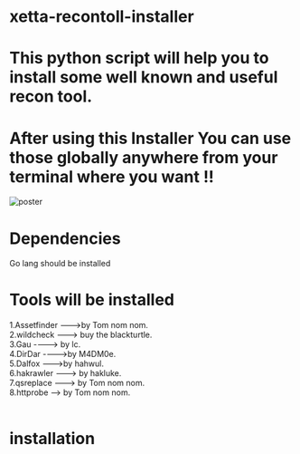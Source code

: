 # xetta-recontoll-installer
# This python script will help you to install some well known and useful recon tool.
# After using this Installer You can use those globally anywhere from your terminal where you want !!
![poster](https://user-images.githubusercontent.com/45453772/115599035-e907e880-a2fc-11eb-969f-f31ed837de4c.png)

# Dependencies 
Go lang should be installed

# Tools will be installed  <br />
1.Assetfinder --->by Tom nom nom. <br />
2.wildcheck ---> buy the blackturtle. <br />
3.Gau ----> by lc. <br />
4.DirDar ---->by M4DM0e. <br /> 
5.Dalfox --->by hahwul. <br />
6.hakrawler ---> by hakluke. <br />
7.qsreplace ---> by Tom nom nom. <br />
8.httprobe --> by Tom nom nom. <br /> <br />


# installation
